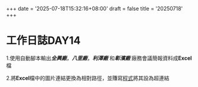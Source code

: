 +++
date = '2025-07-18T15:32:16+08:00'
draft = false
title = '20250718'
+++
# 工作日誌DAY14

<!--more-->

1.使用自動腳本輸出***全興廠***，***八里廠***，***利澤廠*** 和***彰濱廠*** 廠務會議簡報資料成**Excel**檔

2.將**Excel**檔中的圖片連結更換為相對路徑，並賺寫[程式]()將其設為超連結
